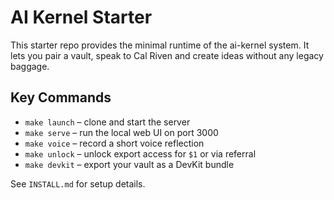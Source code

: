 # AI Kernel Starter

This starter repo provides the minimal runtime of the ai-kernel system. It lets you pair a vault, speak to Cal Riven and create ideas without any legacy baggage.

## Key Commands
- `make launch` – clone and start the server
- `make serve` – run the local web UI on port 3000
- `make voice` – record a short voice reflection
- `make unlock` – unlock export access for `$1` or via referral
- `make devkit` – export your vault as a DevKit bundle

See `INSTALL.md` for setup details.
